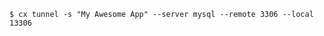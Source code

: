 <!-- layout:code post: tunnel_examples -->

```
$ cx tunnel -s "My Awesome App" --server mysql --remote 3306 --local 13306
```
